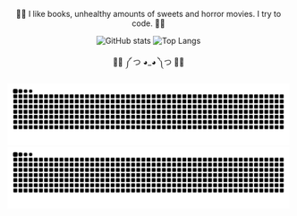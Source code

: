  <p align="center">
    🎃🍭 I like books, unhealthy amounts of sweets and horror movies. I try to code. 🍭🎃
</p>
 
<p align="center">
  <img
       
  ![GitHub stats](https://github-readme-stats.vercel.app/api?username=AdrianaBot&show_icons=true&theme=kacho_ga)
  ![Top Langs](https://github-readme-stats.vercel.app/api/top-langs/?username=AdrianaBot&theme=kacho_ga)
  >
  </p>
  
   <p align="center">
  🍭🎃 ༼ つ ◕_◕ ༽つ 🎃🍭
  </p>
  
  
<p align="center"

 ![github contribution grid snake animation](https://github.com/AdrianaBot/AdrianaBot/blob/output/github-contribution-grid-snake-dark.svg#gh-dark-mode-only)![github contribution grid snake animation](https://github.com/AdrianaBot/AdrianaBot/blob/output/github-contribution-grid-snake.svg#gh-light-mode-only)
 
</p>
